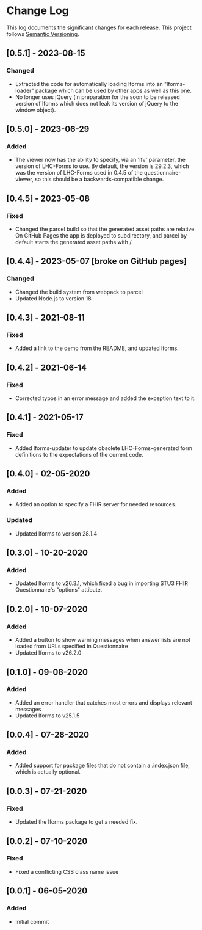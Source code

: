 # Change Log

This log documents the significant changes for each release.
This project follows [Semantic Versioning](http://semver.org/).

## [0.5.1] - 2023-08-15
### Changed
- Extracted the code for automatically loading lforms into an "lforms-loader"
  package which can be used by other apps as well as this one.
- No longer uses jQuery (in preparation for the soon to be released version of
  lforms which does not leak its version of jQuery to the window object).

## [0.5.0] - 2023-06-29
### Added
- The viewer now has the ability to specify, via an 'lfv' parameter, the version
  of LHC-Forms to use.  By default, the version is 29.2.3, which was the
  version of LHC-Forms used in 0.4.5 of the questionnaire-viewer, so this should
  be a backwards-compatible change.

## [0.4.5] - 2023-05-08
### Fixed
- Changed the parcel build so that the generated asset paths are relative.  On
  GitHub Pages the app is deployed to subdirectory, and parcel by default starts
  the generated asset paths with /.

## [0.4.4] - 2023-05-07 [broke on GitHub pages]
### Changed
- Changed the build system from webpack to parcel
- Updated Node.js to version 18.

## [0.4.3] - 2021-08-11
### Fixed
- Added a link to the demo from the README, and updated lforms.

## [0.4.2] - 2021-06-14
### Fixed
- Corrected typos in an error message and added the exception text to it.

## [0.4.1] - 2021-05-17
### Fixed
- Added lforms-updater to update obsolete LHC-Forms-generated form definitions
  to the expectations of the current code.

## [0.4.0] - 02-05-2020
### Added
- Added an option to specify a FHIR server for needed resources.
### Updated
- Updated lforms to verison 28.1.4

## [0.3.0] - 10-20-2020
### Added
- Updated lforms to v26.3.1, which fixed a bug in importing STU3 FHIR
  Questionnaire's "options" attibute.

## [0.2.0] - 10-07-2020
### Added
- Added a button to show warning messages when answer lists are not loaded from
  URLs specified in Questionnaire
- Updated lforms to v26.2.0

## [0.1.0] - 09-08-2020
### Added
- Added an error handler that catches most errors and displays relevant messages
- Updated lforms to v25.1.5

## [0.0.4] - 07-28-2020
### Added
- Added support for package files that do not contain a .index.json file,
  which is actually optional.

## [0.0.3] - 07-21-2020
### Fixed
- Updated the lforms package to get a needed fix.

## [0.0.2] - 07-10-2020
### Fixed
- Fixed a conflicting CSS class name issue

## [0.0.1] - 06-05-2020
### Added
- Initial commit
